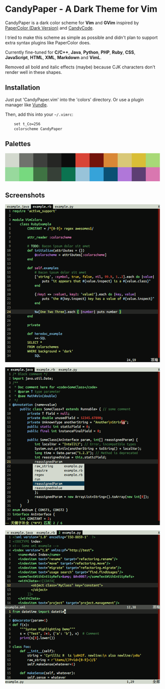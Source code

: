 CandyPaper - A Dark Theme for Vim
================================================================================

CandyPaper is a dark color scheme for **Vim** and **GVim** inspired by
[PaperColor (Dark Version)](https://github.com/NLKNguyen/papercolor-theme) and 
[CandyCode](http://www.vim.org/scripts/script.php?script_id=1635).

I tried to make this scheme as simple as possible and didn't plan to support extra syntax plugins like PaperColor does.

Currently fine-tuned for **C/C++**, **Java**, **Python**, **PHP**, **Ruby**, 
**CSS**, **JavaScript**, **HTML**, **XML**, **Markdown** and **VimL**.

Removed all bold and italic effects (maybe)
because CJK characters don't render well in these shapes.

## Installation
Just put 'CandyPaper.vim' into the 'colors' directory. 
Or use a plugin manager like [Vundle](https://github.com/gmarik/Vundle.vim).

Then, add this into your `~/.vimrc`:

```VimL
    set t_Co=256
    colorscheme CandyPaper
```

## Palettes
![Color Palette](examples/palette.png)

## Screenshots
![Example](examples/example1.png)

![Example](examples/example2.png)

![Example](examples/example3.png)
